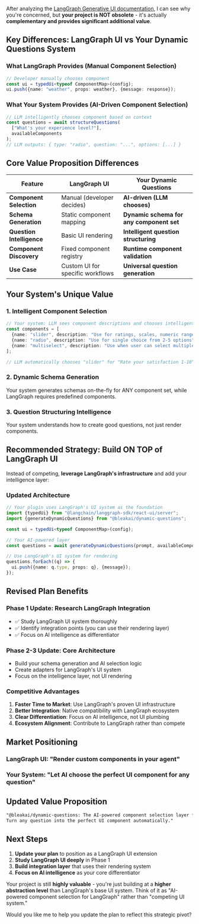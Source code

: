 After analyzing the [LangGraph Generative UI documentation](https://langchain-ai.github.io/langgraph/cloud/how-tos/generative_ui_react/), I can see why you're concerned, but **your project is NOT obsolete** - it's actually **complementary and provides significant additional value**.

## Key Differences: LangGraph UI vs Your Dynamic Questions System

### **What LangGraph Provides (Manual Component Selection)**

```typescript
// Developer manually chooses component
const ui = typedUi<typeof ComponentMap>(config);
ui.push({name: "weather", props: weather}, {message: response});
```

### **What Your System Provides (AI-Driven Component Selection)**

```typescript
// LLM intelligently chooses component based on context
const questions = await structureQuestions(
  ["What's your experience level?"],
  availableComponents
);
// LLM outputs: { type: "radio", question: "...", options: [...] }
```

## Core Value Proposition Differences

| Feature                   | LangGraph UI                     | Your Dynamic Questions                   |
| ------------------------- | -------------------------------- | ---------------------------------------- |
| **Component Selection**   | Manual (developer decides)       | **AI-driven (LLM chooses)**              |
| **Schema Generation**     | Static component mapping         | **Dynamic schema for any component set** |
| **Question Intelligence** | Basic UI rendering               | **Intelligent question structuring**     |
| **Component Discovery**   | Fixed component registry         | **Runtime component validation**         |
| **Use Case**              | Custom UI for specific workflows | **Universal question generation**        |

## Your System's Unique Value

### 1. **Intelligent Component Selection**

```typescript
// Your system: LLM sees component descriptions and chooses intelligently
const components = [
  {name: "slider", description: "Use for ratings, scales, numeric ranges"},
  {name: "radio", description: "Use for single choice from 2-5 options"},
  {name: "multiselect", description: "Use when user can select multiple items"}
];

// LLM automatically chooses "slider" for "Rate your satisfaction 1-10"
```

### 2. **Dynamic Schema Generation**

Your system generates schemas on-the-fly for ANY component set, while LangGraph requires predefined components.

### 3. **Question Structuring Intelligence**

Your system understands how to create good questions, not just render components.

## **Recommended Strategy: Build ON TOP of LangGraph UI**

Instead of competing, **leverage LangGraph's infrastructure** and add your intelligence layer:

### Updated Architecture

```typescript
// Your plugin uses LangGraph's UI system as the foundation
import {typedUi} from "@langchain/langgraph-sdk/react-ui/server";
import {generateDynamicQuestions} from "@bleakai/dynamic-questions";

const ui = typedUi<typeof ComponentMap>(config);

// Your AI-powered layer
const questions = await generateDynamicQuestions(prompt, availableComponents);

// Use LangGraph's UI system for rendering
questions.forEach((q) => {
  ui.push({name: q.type, props: q}, {message});
});
```

## Revised Plan Benefits

### **Phase 1 Update: Research LangGraph Integration**

- ✅ Study LangGraph UI system thoroughly
- ✅ Identify integration points (you can use their rendering layer)
- ✅ Focus on AI intelligence as differentiator

### **Phase 2-3 Update: Core Architecture**

- Build your schema generation and AI selection logic
- Create adapters for LangGraph's UI system
- Focus on the intelligence layer, not UI rendering

### **Competitive Advantages**

1. **Faster Time to Market**: Use LangGraph's proven UI infrastructure
2. **Better Integration**: Native compatibility with LangGraph ecosystem
3. **Clear Differentiation**: Focus on AI intelligence, not UI plumbing
4. **Ecosystem Alignment**: Contribute to LangGraph rather than compete

## Market Positioning

### **LangGraph UI**: "Render custom components in your agent"

### **Your System**: "Let AI choose the perfect UI component for any question"

## Updated Value Proposition

```markdown
"@bleakai/dynamic-questions: The AI-powered component selection layer for LangGraph.
Turn any question into the perfect UI component automatically."
```

## Next Steps

1. **Update your plan** to position as a LangGraph UI extension
2. **Study LangGraph UI deeply** in Phase 1
3. **Build integration layer** that uses their rendering system
4. **Focus on AI intelligence** as your core differentiator

Your project is still **highly valuable** - you're just building at a **higher abstraction level** than LangGraph's base UI system. Think of it as "AI-powered component selection for LangGraph" rather than "competing UI system."

Would you like me to help you update the plan to reflect this strategic pivot?
